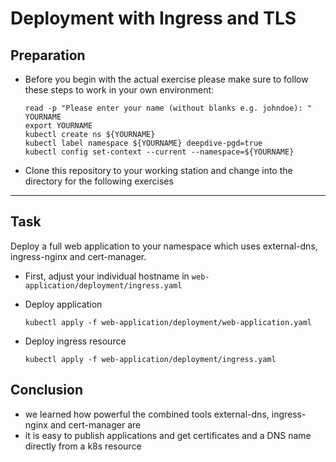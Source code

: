 # Deployment with Ingress and TLS

## Preparation

* Before you begin with the actual exercise please make sure to follow these steps to work in your own environment:

  ```shell
  read -p "Please enter your name (without blanks e.g. johndoe): " YOURNAME
  export YOURNAME
  kubectl create ns ${YOURNAME}
  kubectl label namespace ${YOURNAME} deepdive-pgd=true
  kubectl config set-context --current --namespace=${YOURNAME}
  ```

* Clone this repository to your working station and change into the directory for the following exercises

---

## Task

Deploy a full web application to your namespace which uses external-dns, ingress-nginx and cert-manager.

* First, adjust your individual hostname in `web-application/deployment/ingress.yaml`

* Deploy application

  ```shell
  kubectl apply -f web-application/deployment/web-application.yaml
  ```

* Deploy ingress resource

  ```shell
  kubectl apply -f web-application/deployment/ingress.yaml
  ```

## Conclusion

* we learned how powerful the combined tools external-dns, ingress-nginx and cert-manager are
* it is easy to publish applications and get certificates and a DNS name directly from a k8s resource
